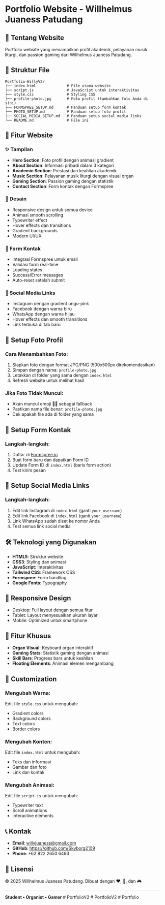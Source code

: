 # Portfolio Website - Willhelmus Juaness Patudang

## 🎯 Tentang Website
Portfolio website yang menampilkan profil akademik, pelayanan musik liturgi, dan passion gaming dari Willhelmus Juaness Patudang.

## 📁 Struktur File
```
Portfolio-WillyV2/
├── index.html              # File utama website
├── script.js               # JavaScript untuk interaktivitas
├── style.css               # Styling CSS
├── profile-photo.jpg       # Foto profil (tambahkan foto Anda di sini)
├── FORMSPREE_SETUP.md      # Panduan setup form kontak
├── PHOTO_SETUP.md          # Panduan setup foto profil
├── SOCIAL_MEDIA_SETUP.md   # Panduan setup social media links
└── README.md               # File ini
```

## 🚀 Fitur Website

### ✨ Tampilan
- **Hero Section**: Foto profil dengan animasi gradient
- **About Section**: Informasi pribadi dalam 3 kategori
- **Academic Section**: Prestasi dan keahlian akademik
- **Music Section**: Pelayanan musik liturgi dengan visual organ
- **Gaming Section**: Passion gaming dengan statistik
- **Contact Section**: Form kontak dengan Formspree

### 🎨 Desain
- Responsive design untuk semua device
- Animasi smooth scrolling
- Typewriter effect
- Hover effects dan transitions
- Gradient backgrounds
- Modern UI/UX

### 📧 Form Kontak
- Integrasi Formspree untuk email
- Validasi form real-time
- Loading states
- Success/Error messages
- Auto-reset setelah submit

### 📱 Social Media Links
- Instagram dengan gradient ungu-pink
- Facebook dengan warna biru
- WhatsApp dengan warna hijau
- Hover effects dan smooth transitions
- Link terbuka di tab baru

## 📸 Setup Foto Profil

### Cara Menambahkan Foto:
1. Siapkan foto dengan format JPG/PNG (500x500px direkomendasikan)
2. Simpan dengan nama: `profile-photo.jpg`
3. Letakkan di folder yang sama dengan `index.html`
4. Refresh website untuk melihat hasil

### Jika Foto Tidak Muncul:
- Akan muncul emoji 👨‍🎓 sebagai fallback
- Pastikan nama file benar: `profile-photo.jpg`
- Cek apakah file ada di folder yang sama

## 📧 Setup Form Kontak

### Langkah-langkah:
1. Daftar di [Formspree.io](https://formspree.io)
2. Buat form baru dan dapatkan Form ID
3. Update Form ID di `index.html` (baris form action)
4. Test kirim pesan

## 📱 Setup Social Media Links

### Langkah-langkah:
1. Edit link Instagram di `index.html` (ganti `your_username`)
2. Edit link Facebook di `index.html` (ganti `your_username`)
3. Link WhatsApp sudah diset ke nomor Anda
4. Test semua link social media

## 🛠️ Teknologi yang Digunakan
- **HTML5**: Struktur website
- **CSS3**: Styling dan animasi
- **JavaScript**: Interaktivitas
- **Tailwind CSS**: Framework CSS
- **Formspree**: Form handling
- **Google Fonts**: Typography

## 📱 Responsive Design
- Desktop: Full layout dengan semua fitur
- Tablet: Layout menyesuaikan ukuran layar
- Mobile: Optimized untuk smartphone

## 🎵 Fitur Khusus
- **Organ Visual**: Keyboard organ interaktif
- **Gaming Stats**: Statistik gaming dengan animasi
- **Skill Bars**: Progress bars untuk keahlian
- **Floating Elements**: Animasi elemen mengambang

## 🔧 Customization

### Mengubah Warna:
Edit file `style.css` untuk mengubah:
- Gradient colors
- Background colors
- Text colors
- Border colors

### Mengubah Konten:
Edit file `index.html` untuk mengubah:
- Teks dan informasi
- Gambar dan foto
- Link dan kontak

### Mengubah Animasi:
Edit file `script.js` untuk mengubah:
- Typewriter text
- Scroll animations
- Interactive elements

## 📞 Kontak
- **Email**: willyjuaness@gmail.com
- **GitHub**: https://github.com/Skyborg2109
- **Phone**: +62 822 2650 6493

## 📄 Lisensi
© 2025 Willhelmus Juaness Patudang. Dibuat dengan ❤️, 🎵, dan 🎮

---

**Student • Organist • Gamer**
#   P o r t f o l i o V 2  
 #   P o r t f o l i o V 2  
 #   P o r t f o l i o  
 